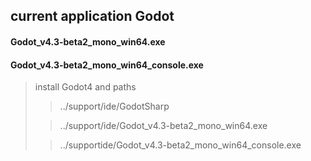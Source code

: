 ## current application Godot

#### Godot_v4.3-beta2_mono_win64.exe

#### Godot_v4.3-beta2_mono_win64_console.exe


>install Godot4 and paths
> >../support/ide/GodotSharp
> 
> >../support/ide/Godot_v4.3-beta2_mono_win64.exe
> 
> >../supportide/Godot_v4.3-beta2_mono_win64_console.exe